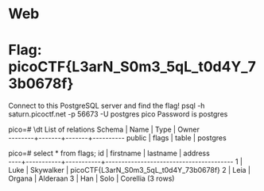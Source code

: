 # Web

# Flag: picoCTF{L3arN_S0m3_5qL_t0d4Y_73b0678f}

Connect to this PostgreSQL server and find the flag! psql -h saturn.picoctf.net -p 56673 -U postgres pico Password is postgres

pico=# \dt
         List of relations
 Schema | Name  | Type  |  Owner   
--------+-------+-------+----------
 public | flags | table | postgres

 pico=# select * from flags;
 id | firstname | lastname  |                address                 
----+-----------+-----------+----------------------------------------
  1 | Luke      | Skywalker | picoCTF{L3arN_S0m3_5qL_t0d4Y_73b0678f}
  2 | Leia      | Organa    | Alderaan
  3 | Han       | Solo      | Corellia
(3 rows)